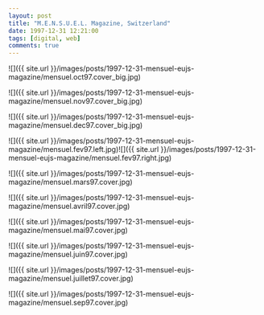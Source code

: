 ```yaml
---
layout: post
title: "M.E.N.S.U.E.L. Magazine, Switzerland"
date: 1997-12-31 12:21:00
tags: [digital, web]
comments: true
---
```

![]({{ site.url }}/images/posts/1997-12-31-mensuel-eujs-magazine/mensuel.oct97.cover_big.jpg)

![]({{ site.url }}/images/posts/1997-12-31-mensuel-eujs-magazine/mensuel.nov97.cover_big.jpg)

![]({{ site.url }}/images/posts/1997-12-31-mensuel-eujs-magazine/mensuel.dec97.cover_big.jpg)

![]({{ site.url }}/images/posts/1997-12-31-mensuel-eujs-magazine/mensuel.fev97.left.jpg)![]({{ site.url }}/images/posts/1997-12-31-mensuel-eujs-magazine/mensuel.fev97.right.jpg)

![]({{ site.url }}/images/posts/1997-12-31-mensuel-eujs-magazine/mensuel.mars97.cover.jpg)

![]({{ site.url }}/images/posts/1997-12-31-mensuel-eujs-magazine/mensuel.avril97.cover.jpg)

![]({{ site.url }}/images/posts/1997-12-31-mensuel-eujs-magazine/mensuel.mai97.cover.jpg)

![]({{ site.url }}/images/posts/1997-12-31-mensuel-eujs-magazine/mensuel.juin97.cover.jpg)

![]({{ site.url }}/images/posts/1997-12-31-mensuel-eujs-magazine/mensuel.juillet97.cover.jpg)

![]({{ site.url }}/images/posts/1997-12-31-mensuel-eujs-magazine/mensuel.sep97.cover.jpg)

